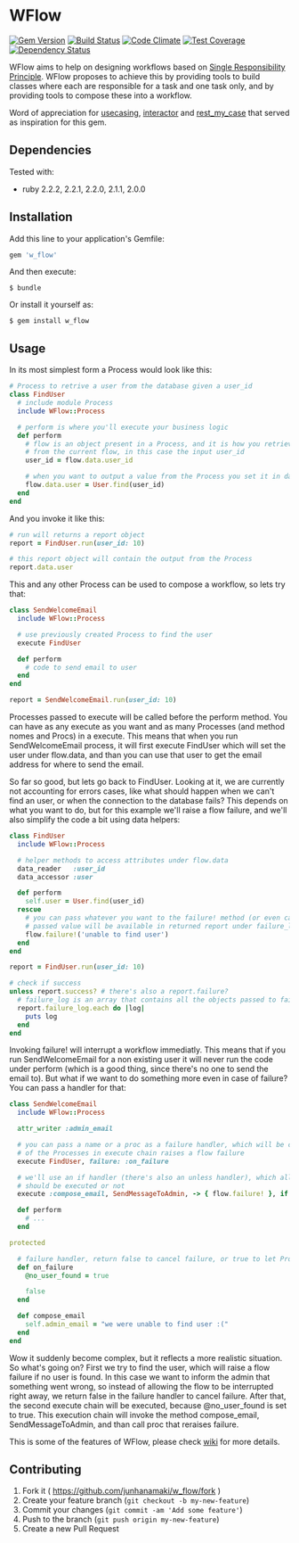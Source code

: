 # WFlow

[![Gem Version](https://badge.fury.io/rb/w_flow.svg)](http://badge.fury.io/rb/w_flow)
[![Build Status](https://travis-ci.org/junhanamaki/w_flow.svg?branch=master)](https://travis-ci.org/junhanamaki/w_flow)
[![Code Climate](https://codeclimate.com/github/junhanamaki/w_flow.png)](https://codeclimate.com/github/junhanamaki/w_flow)
[![Test Coverage](https://codeclimate.com/github/junhanamaki/w_flow/coverage.png)](https://codeclimate.com/github/junhanamaki/w_flow)
[![Dependency Status](https://gemnasium.com/junhanamaki/w_flow.svg)](https://gemnasium.com/junhanamaki/w_flow)

WFlow aims to help on designing workflows based on [Single
Responsibility Principle](http://en.wikipedia.org/wiki/Single_responsibility_principle). WFlow
proposes to achieve this by providing tools to build classes where each are responsible for a task
and one task only, and by providing tools to compose these into a workflow.

Word of appreciation for [usecasing](https://github.com/tdantas/usecasing),
[interactor](https://github.com/collectiveidea/interactor) and
[rest_my_case](https://github.com/goncalvesjoao/rest_my_case) that served as
inspiration for this gem.

## Dependencies

Tested with:

  * ruby 2.2.2, 2.2.1, 2.2.0, 2.1.1, 2.0.0

## Installation

Add this line to your application's Gemfile:

```ruby
gem 'w_flow'
```

And then execute:

    $ bundle

Or install it yourself as:

    $ gem install w_flow

## Usage

In its most simplest form a Process would look like this:

```ruby
# Process to retrive a user from the database given a user_id
class FindUser
  # include module Process
  include WFlow::Process

  # perform is where you'll execute your business logic
  def perform
    # flow is an object present in a Process, and it is how you retrieve data
    # from the current flow, in this case the input user_id
    user_id = flow.data.user_id

    # when you want to output a value from the Process you set it in data
    flow.data.user = User.find(user_id)
  end
end
```

And you invoke it like this:

```ruby
# run will returns a report object
report = FindUser.run(user_id: 10)

# this report object will contain the output from the Process
report.data.user
```

This and any other Process can be used to compose a workflow, so lets try that:

```ruby
class SendWelcomeEmail
  include WFlow::Process

  # use previously created Process to find the user
  execute FindUser

  def perform
    # code to send email to user
  end
end

report = SendWelcomeEmail.run(user_id: 10)
```

Processes passed to execute will be called before the perform method. You can
have as any execute as you want and as many Processes (and method nomes and Procs) in a execute.
This means that when you run SendWelcomeEmail process, it will first execute FindUser which will
set the user under flow.data, and than you can use that user to get the email address
for where to send the email.

So far so good, but lets go back to FindUser. Looking at it, we are currently not accounting for
errors cases, like what should happen when we can't find an user, or when the connection to the
database fails? This depends on what you want to do, but for this example we'll raise a flow failure,
and we'll also simplify the code a bit using data helpers:

```ruby
class FindUser
  include WFlow::Process

  # helper methods to access attributes under flow.data
  data_reader   :user_id
  data_accessor :user

  def perform
    self.user = User.find(user_id)
  rescue
    # you can pass whatever you want to the failure! method (or even call it without arguments)
    # passed value will be available in returned report under failure_log
    flow.failure!('unable to find user')
  end
end

report = FindUser.run(user_id: 10)

# check if success
unless report.success? # there's also a report.failure?
  # failure_log is an array that contains all the objects passed to failure!
  report.failure_log.each do |log|
    puts log
  end
end
```

Invoking failure! will interrupt a workflow immediatly. This means that if you run
SendWelcomeEmail for a non existing user it will never run the code under perform (which
is a good thing, since there's no one to send the email to). But what if we want to do
something more even in case of failure? You can pass a handler for that:

```ruby
class SendWelcomeEmail
  include WFlow::Process

  attr_writer :admin_email

  # you can pass a name or a proc as a failure handler, which will be called if one
  # of the Processes in execute chain raises a flow failure
  execute FindUser, failure: :on_failure

  # we'll use an if handler (there's also an unless handler), which allows us to control if a execute chain
  # should be executed or not
  execute :compose_email, SendMessageToAdmin, -> { flow.failure! }, if: -> { @no_user_found }

  def perform
    # ...
  end

protected

  # failure handler, return false to cancel failure, or true to let Process fail
  def on_failure
    @no_user_found = true

    false
  end

  def compose_email
    self.admin_email = "we were unable to find user :("
  end
end
```

Wow it suddenly become complex, but it reflects a more realistic situation. So what's
going on? First we try to find the user, which will raise a flow failure if no user
is found. In this case we want to inform the admin that something went wrong, so instead of allowing
the flow to be interrupted right away, we return false in the failure handler to cancel failure.
After that, the second execute chain will be executed, because @no_user_found is set to true. This
execution chain will invoke the method compose_email, SendMessageToAdmin, and than
call proc that reraises failure.

This is some of the features of WFlow, please check [wiki](https://github.com/junhanamaki/w_flow/wiki) for more details.

## Contributing

1. Fork it ( https://github.com/junhanamaki/w_flow/fork )
2. Create your feature branch (`git checkout -b my-new-feature`)
3. Commit your changes (`git commit -am 'Add some feature'`)
4. Push to the branch (`git push origin my-new-feature`)
5. Create a new Pull Request
